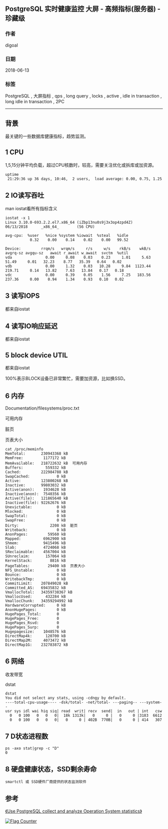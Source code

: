## PostgreSQL 实时健康监控 大屏 - 高频指标(服务器) - 珍藏级   
                     
### 作者                                                                 
digoal                                                                 
                                                                 
### 日期                                                                 
2018-06-13                                                               
                                                                 
### 标签                                                                 
PostgreSQL , 大屏指标 , qps , long query , locks , active , idle in transaction , long idle in transaction , 2PC    
                
----                                
           
## 背景     
最关键的一些数据库健康指标，趋势监测。    
    
## 1 CPU  
  
1,5,15分钟平均负载，超过CPU核数时，较高，需要关注优化或拆库或加资源。    
  
```  
uptime  
 21:29:36 up 36 days, 10:46,  2 users,  load average: 0.00, 0.75, 1.25  
```  
  
## 2 IO读写吞吐  
  
man iostat看所有指标含义  
  
```  
iostat -x 1  
Linux 3.10.0-693.2.2.el7.x86_64 (iZbp13nu0s9j3x3op4zpd4Z)       06/13/2018      _x86_64_        (56 CPU)  
  
avg-cpu:  %user   %nice %system %iowait  %steal   %idle  
           0.32    0.00    0.14    0.02    0.00   99.52  
  
Device:         rrqm/s   wrqm/s     r/s     w/s    rkB/s    wkB/s avgrq-sz avgqu-sz   await r_await w_await  svctm  %util  
vda               0.00     0.08    0.03    0.23     1.01     5.63    51.49     0.01   32.23    8.77   35.39   0.64   0.02  
vdb               0.00     1.32    0.03   10.28     9.84  1123.44   219.71     0.14   13.82    7.63   13.84   0.17   0.18  
vdc               0.00     0.39    0.05    1.56     7.25   183.56   237.36     0.00    0.94    1.34    0.93   0.10   0.02  
```  
  
## 3 读写IOPS  
  
都来自iostat  
  
## 4 读写IO响应延迟  
  
都来自iostat  
  
## 5 block device UTIL  
  
都来自iostat  
  
100%表示BLOCK设备已非常繁忙，需要加资源，比如换SSD。  
  
## 6 内存  
  
Documentation/filesystems/proc.txt  
  
可用内存  
  
脏页  
  
页表大小  
  
```  
cat /proc/meminfo   
MemTotal:       230943368 kB  
MemFree:         1177172 kB  
MemAvailable:   218722632 kB  可用内存  
Buffers:          559332 kB  
Cached:         222984788 kB  
SwapCached:            0 kB  
Active:         123800268 kB  
Inactive:       99803032 kB  
Active(anon):    1934628 kB  
Inactive(anon):  7540356 kB  
Active(file):   121865640 kB  
Inactive(file): 92262676 kB  
Unevictable:           0 kB  
Mlocked:               0 kB  
SwapTotal:             0 kB  
SwapFree:              0 kB  
Dirty:              2208 kB  脏页  
Writeback:             0 kB  
AnonPages:         59560 kB  
Mapped:          6962900 kB  
Shmem:           9415496 kB  
Slab:            4724068 kB  
SReclaimable:    4567004 kB  
SUnreclaim:       157064 kB  
KernelStack:        8816 kB  
PageTables:        29400 kB  页表大小  
NFS_Unstable:          0 kB  
Bounce:                0 kB  
WritebackTmp:          0 kB  
CommitLimit:    207849028 kB  
Committed_AS:   69435832 kB  
VmallocTotal:   34359738367 kB  
VmallocUsed:      432284 kB  
VmallocChunk:   34359294992 kB  
HardwareCorrupted:     0 kB  
AnonHugePages:         0 kB  
HugePages_Total:       0  
HugePages_Free:        0  
HugePages_Rsvd:        0  
HugePages_Surp:        0  
Hugepagesize:    1048576 kB  
DirectMap4k:      120700 kB  
DirectMap2M:     4073472 kB  
DirectMap1G:    232783872 kB  
```  
  
## 6 网络  
收发带宽  
  
dstat  
  
```  
dstat  
You did not select any stats, using -cdngy by default.  
----total-cpu-usage---- -dsk/total- -net/total- ---paging-- ---system--  
usr sys idl wai hiq siq| read  writ| recv  send|  in   out | int   csw   
  0   0 100   0   0   0|  18k 1313k|   0     0 |   0     0 |3183  6612   
  0   0 100   0   0   0|   0     0 | 402B  770B|   0     0 | 414   307   
```  
  
## 7 D状态进程数  
  
```  
ps -axo stat|grep -c "D"  
0  
```  
  
## 8 硬盘健康状态，SSD剩余寿命
  
```
smartctl 或 SSD硬件厂商提供的状态监测软件  
```
  
## 参考    
[《Use PostgreSQL collect and analyze Operation System statistics》](../201202/20120214_01.md)    
  
<a rel="nofollow" href="http://info.flagcounter.com/h9V1"  ><img src="http://s03.flagcounter.com/count/h9V1/bg_FFFFFF/txt_000000/border_CCCCCC/columns_2/maxflags_12/viewers_0/labels_0/pageviews_0/flags_0/"  alt="Flag Counter"  border="0"  ></a>  
  
